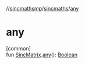 //[sincmathsmp](../../index.md)/[sincmaths](index.md)/[any](any.md)

# any

[common]\
fun [SincMatrix](-sinc-matrix/index.md).[any](any.md)(): [Boolean](https://kotlinlang.org/api/latest/jvm/stdlib/kotlin/-boolean/index.html)
